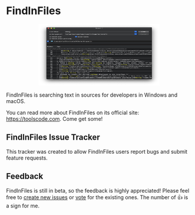 # FindInFiles
<p align="center">
<img alt="FindInFiles Logo" src="/logo_mac.png" width="329" height="167" />
</p>
FindInFiles is searching text in sources for developers in Windows and macOS.

You can read more about FindInFiles on its official site: <https://toolscode.com>. Come get some!

## FindInFiles Issue Tracker

This tracker was created to allow FindInFiles users report bugs and submit feature requests.

## Feedback

FindInFiles is still in beta, so the feedback is highly appreciated! Please feel free to [create new issues](https://github.com/toolscode/findinfiles/issues/new) or [vote](https://github.com/toolscode/findinfiles/issues) for the existing ones. The number of :thumbsup: is a sign for me.
